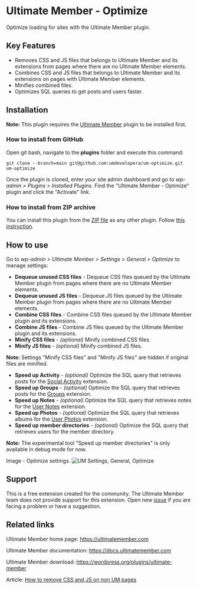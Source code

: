 # Ultimate Member - Optimize

Optimize loading for sites with the Ultimate Member plugin.

## Key Features
- Removes CSS and JS files that belongs to Ultimate Member and its extensions from pages where there are no Ultimate Member elements.
- Combines CSS and JS files that belongs to Ultimate Member and its extensions on pages with Ultimate Member elements.
- Minifies combined files.
- Optimizes SQL queries to get posts and users faster.

## Installation

__Note:__ This plugin requires the [Ultimate Member](https://wordpress.org/plugins/ultimate-member/) plugin to be installed first.

### How to install from GitHub

Open git bash, navigate to the **plugins** folder and execute this command:

`git clone --branch=main git@github.com:umdevelopera/um-optimize.git um-optimize`

Once the plugin is cloned, enter your site admin dashboard and go to _wp-admin > Plugins > Installed Plugins_. Find the "Ultimate Member - Optimize" plugin and click the "Activate" link.

### How to install from ZIP archive

You can install this plugin from the [ZIP file](https://drive.google.com/file/d/1vtzVKyZJ5pgFAWKBs734ehL8Z1JZfuF3/view) as any other plugin. Follow [this instruction](https://wordpress.org/support/article/managing-plugins/#upload-via-wordpress-admin).

## How to use

Go to *wp-admin > Ultimate Member > Settings > General > Optimize* to manage settings:

- **Dequeue unused CSS files** - Dequeue CSS files queued by the Ultimate Member plugin from pages where there are no Ultimate Member elements.
- **Dequeue unused JS files** - Dequeue JS files queued by the Ultimate Member plugin from pages where there are no Ultimate Member elements.
- **Combine CSS files** - Combine CSS files queued by the Ultimate Member plugin and its extensions.
- **Combine JS files** - Combine JS files queued by the Ultimate Member plugin and its extensions.
- **Minify CSS files** - *(optional)* Minify combined CSS files.
- **Minify JS files** - *(optional)* Minify combined JS files.

__Note:__ Settings "Minify CSS files" and "Minify JS files" are hidden if original files are minified.

- **Speed up Activity** - *(optional)* Optimize the SQL query that retrieves posts for the [Social Activity](https://ultimatemember.com/extensions/social-activity/) extension.
- **Speed up Groups** - *(optional)* Optimize the SQL query that retrieves posts for the [Groups](https://ultimatemember.com/extensions/groups/) extension.
- **Speed up Notes** - *(optional)* Optimize the SQL query that retrieves notes for the [User Notes](https://ultimatemember.com/extensions/user-notes/) extension.
- **Speed up Photos** - *(optional)* Optimize the SQL query that retrieves albums for the [User Photos](https://ultimatemember.com/extensions/user-photos/) extension.
- **Speed up member directories** - *(optional)* Optimize the SQL query that retrieves users for the member directory.

__Note:__ The experimental tool "Speed up member directories" is only available in debug mode for now.

Image - Optimize settings.
![UM Settings, General, Optimize](https://github.com/umdevelopera/um-optimize/assets/113178913/22783720-c9af-4562-8ca7-7fff43123d99)

## Support

This is a free extension created for the community. The Ultimate Member team does not provide support for this extension. Open new [issue](https://github.com/umdevelopera/um-optimize/issues) if you are facing a problem or have a suggestion.

## Related links

Ultimate Member home page: https://ultimatemember.com

Ultimate Member documentation: https://docs.ultimatemember.com

Ultimate Member download: https://wordpress.org/plugins/ultimate-member

Article: [How to remove CSS and JS on non UM pages](https://docs.ultimatemember.com/article/1490-how-to-remove-css-and-js-on-non-um-pages)
